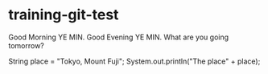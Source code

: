 # training-git-test

Good Morning YE MIN.
Good Evening YE MIN.
What are you going tomorrow?

String place = "Tokyo, Mount Fuji";
System.out.println("The place" + place);
